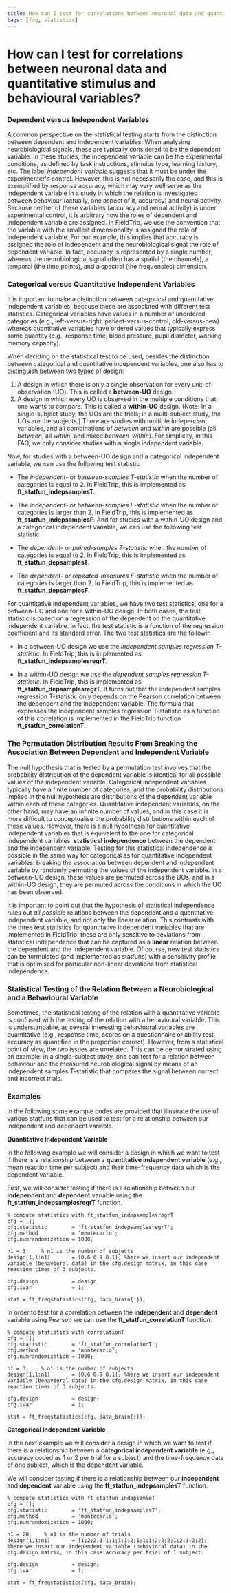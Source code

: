 ```yaml
---
title: How can I test for correlations between neuronal data and quantitative stimulus and behavioural variables?
tags: [faq, statistics]
---
```


# How can I test for correlations between neuronal data and quantitative stimulus and behavioural variables?

### Dependent versus Independent Variables

A common perspective on the statistical testing starts from the distinction between dependent and independent variables. When analysing neurobiological signals, these are typically considered to be the dependent variable. In these studies, the independent variable can be the experimental conditions, as defined by task instructions, stimulus type, learning history, etc. The label *independent variable* suggests that it must be under the experimenter's control. However, this is not necessarily the case, and this is exemplified by response accuracy, which may very well serve as the independent variable in a study in which the relation is investigated between behaviour (actually, one aspect of it, accuracy) and neural activity. Because neither of these variables (accuracy and neural activity) is under experimental control, it is arbitrary how the roles of dependent and independent variable are assigned. In FieldTrip, we use the convention that the variable with the smallest dimensionality is assigned the role of independent variable. For our example, this implies that accuracy is assigned the role of independent and the neurobiological signal the role of dependent variable. In fact, accuracy is represented by a single number, whereas the neurobiological signal often has a spatial (the channels), a temporal (the time points), and a spectral (the frequencies) dimension.    

### Categorical versus Quantitative Independent Variables

It is important to make a distinction between categorical and quantitative independent variables, because these are associated with different test statistics. Categorical variables have values in a number of unordered categories (e.g., left-versus-right, patient-versus-control, old-versus-new) whereas quantitative variables have ordered values that typically express some quantity (e.g., response time, blood pressure, pupil diameter, working memory capacity). 

When deciding on the statistical test to be used, besides the distinction between categorical and quantitative independent variables, one also has to distinguish between two types of design: 
 1.  A design in which there is only a single observation for every unit-of-observation (UO). This is called a **between-UO** design.
 2.  A design in which every UO is observed in the multiple conditions that one wants to compare. This is called a **within-UO** design.
(Note: In a single-subject study, the UOs are the trials; in a multi-subject study, the UOs are the subjects.) There are studies with multiple independent variables, and all combinations of *between* and *within* are possible (all *between*, all *within*, and mixed *between-within*). For simplicity, in this FAQ, we only consider studies with a single independent variable.

Now, for studies with a between-UO design and a categorical independent variable, we can use the following test statistic

*  The *independent-* or *between-samples T-statistic* when the number of categories is equal to 2. In FieldTrip, this is implemented as **ft_statfun_indepsamplesT**.

*  The *independent-* or *between-samples F-statistic* when the number of categories is larger than 2.  In FieldTrip, this is implemented as **ft_statfun_indepsamplesF**.
And for studies with a within-UO design and a categorical independent variable, we can use the following test statistic

*  The *dependent-* or *paired-samples T-statistic* when the number of categories is equal to 2. In FieldTrip, this is implemented as **ft_statfun_depsamplesT**.

*  The *dependent-* or *repeated-measures F-statistic* when the number of categories is larger than 2. In FieldTrip, this is implemented as **ft_statfun_depsamplesF**.

For quantitative independent variables, we have two test statistics, one for a between-UO and one for a within-UO design. In both cases, the test statistic is based on a regression of the dependent on the quantitative independent variable. In fact, the test statistic is a function of the regression coefficient and its standard error. The two test statistics are the followin

*  In a between-UO design we use the *independent samples regression T-statistic*.  In FieldTrip, this is implemented as **ft_statfun_indepsamplesregrT**.

*  In a within-UO design we use the *dependent samples regression T-statistic*.  In FieldTrip, this is implemented as **ft_statfun_depsamplesregrT**.
It turns out that the independent samples regression T-statistic only depends on the Pearson correlation between the dependent and the independent variable. The formula that expresses the independent samples regression T-statistic as a function of this correlation is implemented in the FieldTrip function **ft_statfun_correlationT**.

### The Permutation Distribution Results From Breaking the Association Between Dependent and Independent Variable

The null hypothesis that is tested by a permutation test involves that the probability distribution of the dependent variable is identical for all possible values of the independent variable. Categorical independent variables typically have a finite number of categories, and the probability distributions implied in the null hypothesis are distributions of the dependent variable within each of these categories. Quantitative independent variables, on the other hand, may have an infinite number of values, and in this case it is more difficult to conceptualise the probability distributions within each of these values. However, there is a null hypothesis for quantitative independent variables that is equivalent to the one for categorical independent variables: **statistical independence** between the dependent and the independent variable. Testing for this statistical independence is possible in the same way for categorical as for quantitative independent variables: breaking the association between dependent and independent variable by randomly permuting the values of the independent variable. In a between-UO design, these values are permuted across the UOs, and in a within-UO design, they are permuted across the conditions in which the UO has been observed.

It is important to point out that the hypothesis of statistical independence rules out *all possible* relations between the dependent and a quantitative independent variable, and not only the linear relation. This contrasts with the three test statistics for quantitative independent variables that are implemented in FieldTrip: these are only sensitive to deviations from statistical independence that can be captured as a **linear** relation between the dependent and the independent variable. Of course, new test statistics can be formulated (and implemented as statfuns) with a sensitivity profile that is optimised for particular non-linear deviations from statistical independence. 

### Statistical Testing of the Relation Between a Neurobiological and a Behavioural Variable

Sometimes, the statistical testing of the relation with a quantitative variable is confused with the testing of the relation with a behavioural variable. This is understandable, as several interesting behavioural variables are quantitative (e.g., response time, scores on a questionnaire or ability test, accuracy as quantified in the proportion correct). However, from a statistical point of view, the two issues are unrelated. This can be demonstrated using an example: in a single-subject study, one can test for a relation between behaviour and the measured neurobiological signal by means of an independent samples T-statistic that compares the signal between correct and incorrect trials.

### Examples

In the following some example codes are provided that illustrate the use of various statfuns that can be used to test for a relationship between our independent and dependent variable.

**Quantitative Independent Variable**

In the following example we will consider a design in which we want to test if there is a relationship between a **quantitative independent variable** (e.g., mean reaction time per subject) and their time-frequency data which is the dependent variable.
 
First, we will consider testing if there is a relationship between our **independent** and **dependent** variable using the **ft_statfun_indepsamplesregrT** function.

	
	% compute statistics with ft_statfun_indepsamplesregrT
	cfg = [];
	cfg.statistic        = 'ft_statfun_indepsamplesregrT';
	cfg.method           = 'montecarlo';
	cfg.numrandomization = 1000;
	
	n1 = 3;    % n1 is the number of subjects
	design(1,1:n1)       = [0.6 0.9 0.1]; %here we insert our independent variable (behavioral data) in the cfg.design matrix, in this case reaction times of 3 subjects.
	 
	cfg.design           = design;
	cfg.ivar             = 1; 
	 
	stat = ft_freqstatistics(cfg, data_brain{:});

In order to test for a correlation between the **independent** and **dependent** variable using Pearson we can use the **ft_statfun_correlationT**  function.

	
	% compute statistics with correlationT
	cfg = [];
	cfg.statistic        = 'ft_statfun_correlationT';
	cfg.method           = 'montecarlo';
	cfg.numrandomization = 1000;
	
	n1 = 3;    % n1 is the number of subjects
	design(1,1:n1)       = [0.6 0.9 0.1]; %here we insert our independent variable (behavioral data) in the cfg.design matrix, in this case reaction times of 3 subjects.
	
	cfg.design           = design;
	cfg.ivar             = 1; 
	 
	stat = ft_freqstatistics(cfg, data_brain{:});

**Categorical Independent Variable**

In the next example we will consider a design in which we want to test if there is a relationship between a **categorical independent variable** (e.g., accuracy coded as 1 or 2 per trial for a subject) and the time-frequency data of one subject, which is the dependent variable. 

We will consider testing if there is a relationship between our **independent** and **dependent** variable using the **ft_statfun_indepsamplesT** function.

	
	% compute statistics with ft_statfun_indepsamleT
	cfg = [];
	cfg.statistic        = 'ft_statfun_indepsamplesT';
	cfg.method           = 'montecarlo';
	cfg.numrandomization = 1000;
	
	n1 = 20;    % n1 is the number of trials
	design(1,1:n1)       = [1;2;2;1;1;1;1;1;2;1;1;1;2;2;2;1;2;1;2;2]; %here we insert our independent variable (behavioral data) in the cfg.design matrix, in this case accuracy per trial of 1 subject.
	
	cfg.design           = design;
	cfg.ivar             = 1; 
	 
	stat = ft_freqstatistics(cfg, data_brain);

